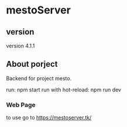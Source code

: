 # mestoServer

## version
version 4.1.1

## About porject
Backend for project mesto.

run: npm start
run with hot-reload: npm run dev

### Web Page
to use go to 
https://mestoserver.tk/
